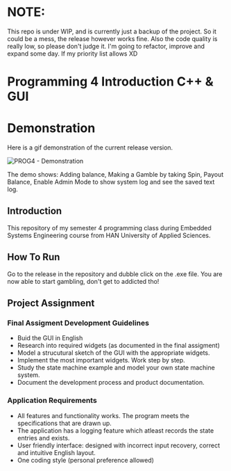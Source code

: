 # NOTE: 
This repo is under WIP, and is currently just a backup of the project. So it could be a mess, the release however works fine. Also the code quality is really low, so please don't judge it. I'm going to refactor, improve and expand some day. If my priority list allows XD

# Programming 4 Introduction C++ & GUI

# Demonstration
Here is a gif demonstration of the current release version. 

![PROG4 - Demonstration](https://github.com/RichardKroesen/ESE_PROG4_SlotMachine/assets/116025382/580ef006-7a36-448d-846d-29bf60ce3687)

The demo shows: Adding balance, Making a Gamble by taking Spin, Payout Balance, Enable Admin Mode to show system log and see the saved text log.

## Introduction
This repository of my semester 4 programming class during Embedded Systems Engineering course from HAN University of Applied Sciences.

## How To Run 
Go to the release in the repository and dubble click on the .exe file. You are now able to start gambling, don't get to addicted tho!  

## Project Assignment
### Final Assigment Development Guidelines
- Buid the GUI in English
- Research into required widgets (as documented in the final assigment)
- Model a strucutural sketch of the GUI with the appropriate widgets.
- Implement the most important widgets. Work step by step.
- Study the state machine example and model your own state machine system.
- Document the development process and product documentation.

### Application Requirements
- All features and functionality works. The program meets the specifications that are drawn up.
- The application has a logging feature which atleast records the state entries and exists.
- User friendly interface: designed with incorrect input recovery, correct and intuitive English layout.
- One coding style (personal preference allowed)
